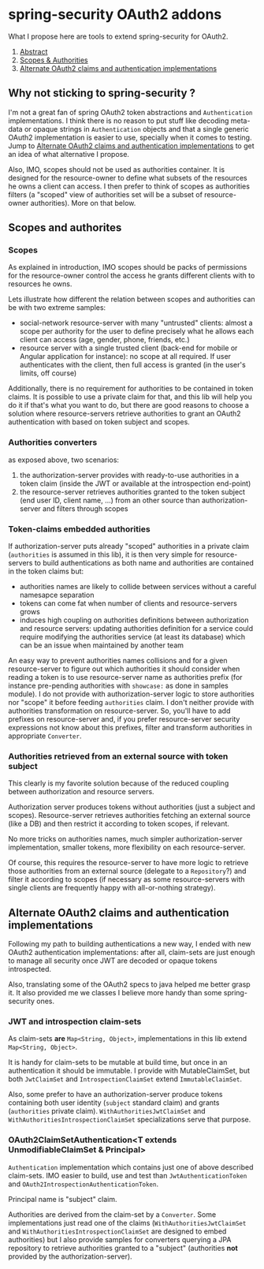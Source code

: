 # spring-security OAuth2 addons

What I propose here are tools to extend spring-security for OAuth2.

1. [Abstract](#abstract)<br/>
2. [Scopes & Authorities](#scopes-authorities)<br/>
3. [Alternate OAuth2 claims and authentication implementations](#alternateimpls)<br/>

<a name="abstract"/>

## Why not sticking to spring-security ?

I'm not a great fan of spring OAuth2 token abstractions and `Authentication` implementations.
I think there is no reason to put stuff like decoding meta-data or opaque strings in `Authentication` objects and 
that a single generic OAuth2 implementation is easier to use, specially when it comes to testing.
Jump to [Alternate OAuth2 claims and authentication implementations](#alternateimpls) to get an idea of what alternative I propose.

Also, IMO, scopes should not be used as authorities container. It is designed for the resource-owner to define what subsets of the resources he owns a client can access.
I then prefer to think of scopes as authorities filters (a "scoped" view of authorities set will be a subset of resource-owner authorities). More on that below.

<a name="scopes-authorities"/>

## Scopes and authorites

### Scopes
As explained in introduction, IMO scopes should be packs of permissions for the resource-owner control the access he grants different clients with to resources he owns.

Lets illustrate how different the relation between scopes and authorities can be with two extreme samples:
 * social-network resource-server with many "untrusted" clients: 
   almost a scope per authority for the user to define precisely what he allows each client can access (age, gender, phone, friends, etc.)
 * resource server with a single trusted client (back-end for mobile or Angular application for instance): no scope at all required. 
   If user authenticates with the client, then full access is granted (in the user's limits, off course)
   
Additionally, there is no requirement for authorities to be contained in token claims.
It is possible to use a private claim for that, and this lib will help you do it if that's what you want to do,
but there are good reasons to choose a solution where resource-servers retrieve authorities to grant an OAuth2 authentication with based on token subject and scopes.

### Authorities converters
as exposed above, two scenarios:
1. the authorization-server provides with ready-to-use authorities in a token claim (inside the JWT or available at the introspection end-point)
2. the resource-server retrieves authorities granted to the token subject (end user ID, client name, ...) from an other source than authorization-server and filters through scopes

### Token-claims embedded authorities

If authorization-server puts already "scoped" authorities in a private claim (`authorities` is assumed in this lib),
it is then very simple for resource-servers to build authentications as both name and authorities are contained in the token claims but:
 * authorities names are likely to collide between services without a careful namesapce separation
 * tokens can come fat when number of clients and resource-servers grows
 * induces high coupling on authorities definitions between authorization and resource servers: 
   updating authorities definition for a service could require modifying the authorities service (at least its database)
   which can be an issue when maintained by another team

An easy way to prevent authorities names collisions and for a given resource-server to figure out which authorities it should consider when reading a token
is to use resource-server name as authorities prefix (for instance pre-pending authorities with `showcase:` as done in samples module).
I do not provide with authorization-server logic to store authorities nor "scope" it before feeding `authorities` claim.
I don't neither provide with authorities transformation on resource-server. So, you'll have to add prefixes on resource-server and, 
if you prefer resource-server security expressions not know about this prefixes, filter and transform authorities in appropriate `Converter`.

### Authorities retrieved from an external source with token subject

This clearly is my favorite solution because of the reduced coupling between authorization and resource servers.

Authorization server produces tokens without authorities (just a subject and scopes).
Resource-server retrieves authorities fetching an external source (like a DB) and then restrict it according to token scopes, if relevant.

No more tricks on authorities names, much simpler authorization-server implementation, smaller tokens, more flexibility on each resource-server.

Of course, this requires the resource-server to have more logic to retrieve those authorities from an external source (delegate to a `Repository`?)
and filter it according to scopes (if necessary as some resource-servers with single clients are frequently happy with all-or-nothing strategy).

<a name="alternateimpls"/>

## Alternate OAuth2 claims and authentication implementations

Following my path to building authentications a new way, I ended with new OAuth2 authentication implementations:
after all, claim-sets are just enough to manage all security once JWT are decoded or opaque tokens introspected.
 
Also, translating some of the OAuth2 specs to java helped me better grasp it. It also provided me we classes I believe more handy than some spring-security ones.

### JWT and introspection claim-sets

As claim-sets **are** `Map<String, Object>`, implementations in this lib extend `Map<String, Object>`.

It is handy for claim-sets to be mutable at build time, but once in an authentication it should be immutable.
I provide with MutableClaimSet, but both `JwtClaimSet` and `IntrospectionClaimSet` extend `ImmutableClaimSet`.

Also, some prefer to have an authorization-server produce tokens containing both user identity (`subject` standard claim) and grants (`authorities` private claim).
`WithAuthoritiesJwtClaimSet` and `WithAuthoritiesIntrospectionClaimSet` specializations serve that purpose.

### OAuth2ClaimSetAuthentication<T extends UnmodifiableClaimSet & Principal>

`Authentication` implementation which contains just one of above described claim-sets.
IMO easier to build, use and test than `JwtAuthenticationToken` and `OAuth2IntrospectionAuthenticationToken`.

Principal name is "subject" claim.

Authorities are derived from the claim-set by a `Converter`. 
Some implementations just read one of the claims (`WithAuthoritiesJwtClaimSet` and `WithAuthoritiesIntrospectionClaimSet` are designed to embed authorities)
but I also provide samples for converters querying a JPA repository to retrieve authorities granted to a "subject" (authorities **not** provided by the authorization-server).
